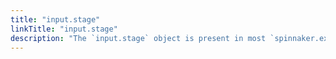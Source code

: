 ```yaml
---
title: "input.stage"
linkTitle: "input.stage"
description: "The `input.stage` object is present in most `spinnaker.execution.stages.before` packages."
---
```



